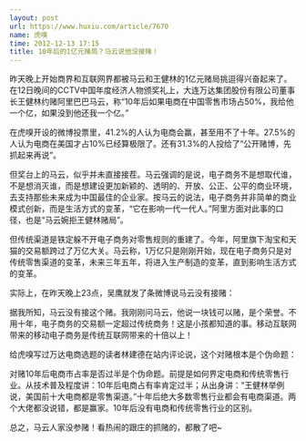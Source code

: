```yaml
---
layout: post
url: https://www.huxiu.com/article/7670
name: 虎嗅
time: 2012-12-13 17:15
title: 10年后的1亿元赌局？马云说他没接赌！
---
```

昨天晚上开始商界和互联网界都被马云和王健林的1亿元赌局挑逗得兴奋起来了。在12日晚间的CCTV中国年度经济人物颁奖礼上，大连万达集团股份有限公司董事长王健林约赌阿里巴巴马云，称“10年后如果电商在中国零售市场占50%，我给他一个亿，如果没到他还我一个亿。”

在虎嗅开设的微博投票里，41.2%的人认为电商会赢，甚至用不了十年。27.5%的人认为电商在美国才占10%已经算极限了。还有31.3%的人投给了“公开赌博，先抓起来再说”。

但奖台上的马云，似乎并未直接接茬。马云强调的是说，电子商务不是想取代谁，不是想消灭谁，而是想建设更加新颖的、透明的、开放、公正、公平的商业环境，去支持那些未来成为中国最佳的企业家。按马云的说法，电子商务并非简单的商业模式创新，而是生活方式的变革，“它在影响一代一代人。”阿里方面对此事的口径，也是“马云婉拒王健林赌局”。

但传统渠道是铁定躲不开电子商务对零售规则的重建了。今年，阿里旗下淘宝和天猫的交易额跨过了万亿大关。马云称，1万亿只是刚刚开始，现在电子商务只是对传统零售渠道的变革，未来三年五年，将进入生产制造的变革，直到影响生活方式的变革。

实际上，在昨天晚上23点，吴鹰就发了条微博说马云没有接赌：

据我所知，马云没有接这个赌。我刚刚问马云，他说一块钱可以赌，是个荣誉。不用十年，电子商务的交易额一定超过传统商务！这是小孩都知道的事。移动互联网带来的移动电子商务是传统互联网带来的十倍以上！

给虎嗅写过万达电商选题的读者林建德在站内评论说，这个对赌根本是个伪命题：

对赌10年后电商市占率是否过半是个伪命题。前提是如何界定电商和传统零售行业。从技术普及程度讲：10年后电商占有率肯定过半；从出身讲：“王健林举例说，美国前十大电商都是零售渠道。”十年后绝大多数零售行业都会有电商渠道。两个大佬都没说错，都是赢家。10年后没有电商和传统零售行业的区别。

总之，马云人家没参赌！看热闹的跟庄的抓赌的，都散了吧~

